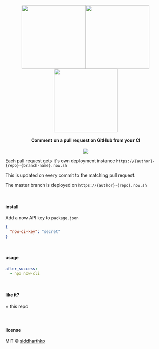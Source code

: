 <p align="center">
  <img src="https://octodex.github.com/images/codercat.jpg" height="200px"/><img src="https://avatars1.githubusercontent.com/u/14985020?s=200&v=4" height="200px"/><img src="https://media.giphy.com/media/GxZ8bBoZJAIIo/giphy.gif" height="200px"/>
  <br><br>
  <b>Comment on a pull request on GitHub from your CI</b>
  <br><br>
  <img src="https://travis-ci.org/siddharthkp/ci-github-comment.svg?branch=master&maxAge=3600"/>
</p>

Each pull request gets it's own deployment instance `https://{author}-{repo}-{branch-name}.now.sh`

This is updated on every commit to the matching pull request.

The master branch is deployed on `https://{author}-{repo}.now.sh`

&nbsp;

#### install

Add a now API key to `package.json`

```json
{
  "now-ci-key": "secret"
}
```

&nbsp;

#### usage

```yml
after_success:
  - npx now-cli
```

&nbsp;

#### like it?

:star: this repo

&nbsp;

#### license

MIT © [siddharthkp](https://github.com/siddharthkp)
